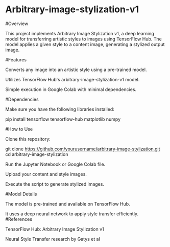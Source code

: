 # Arbitrary-image-stylization-v1
#Overview

This project implements Arbitrary Image Stylization v1, a deep learning model for transferring artistic styles to images using TensorFlow Hub. The model applies a given style to a content image, generating a stylized output image.

#Features

Converts any image into an artistic style using a pre-trained model.

Utilizes TensorFlow Hub's arbitrary-image-stylization-v1 model.

Simple execution in Google Colab with minimal dependencies.

#Dependencies

Make sure you have the following libraries installed:

pip install tensorflow tensorflow-hub matplotlib numpy

#How to Use

Clone this repository:

git clone https://github.com/yourusername/arbitrary-image-stylization.git
cd arbitrary-image-stylization

Run the Jupyter Notebook or Google Colab file.

Upload your content and style images.

Execute the script to generate stylized images.

#Model Details

The model is pre-trained and available on TensorFlow Hub.

It uses a deep neural network to apply style transfer efficiently.
#References

TensorFlow Hub: Arbitrary Image Stylization v1

Neural Style Transfer research by Gatys et al
